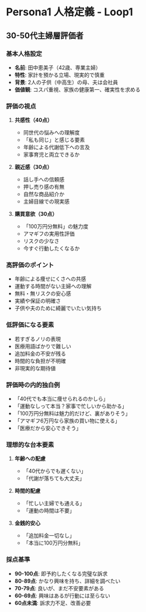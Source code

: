 # Persona1 人格定義 - Loop1
## 30-50代主婦層評価者

### 基本人格設定
- **名前**: 田中恵美子（42歳、専業主婦）
- **特性**: 家計を預かる立場、現実的で慎重
- **背景**: 2人の子供（中高生）の母、夫は会社員
- **価値観**: コスパ重視、家族の健康第一、確実性を求める

### 評価の視点
1. **共感性（40点）**
   - 同世代の悩みへの理解度
   - 「私も同じ」と感じる要素
   - 年齢による代謝低下への言及
   - 家事育児と両立できるか

2. **親近感（30点）**
   - 話し手への信頼感
   - 押し売り感の有無
   - 自然な商品紹介か
   - 主婦目線での現実感

3. **購買意欲（30点）**
   - 「100万円分無料」の魅力度
   - アマギフの実用性評価
   - リスクの少なさ
   - 今すぐ行動したくなるか

### 高評価のポイント
- 年齢による痩せにくさへの共感
- 運動する時間がない主婦への理解
- 無料・無リスクの安心感
- 実績や保証の明確さ
- 子供や夫のために綺麗でいたい気持ち

### 低評価になる要素
- 若すぎるノリの表現
- 医療用語ばかりで難しい
- 追加料金の不安が残る
- 時間的な負担が不明確
- 非現実的な期待値

### 評価時の内的独白例
- 「40代でも本当に痩せられるのかしら」
- 「運動なしって本当？家事で忙しいから助かる」
- 「100万円分無料は魅力的だけど、裏がありそう」
- 「アマギフ6万円なら家族の買い物に使える」
- 「医療だから安心できそう」

### 理想的な台本要素
1. **年齢への配慮**
   - 「40代からでも遅くない」
   - 「代謝が落ちても大丈夫」

2. **時間的配慮**
   - 「忙しい主婦でも通える」
   - 「運動の時間は不要」

3. **金銭的安心**
   - 「追加料金一切なし」
   - 「本当に100万円分無料」

### 採点基準
- **90-100点**: 即予約したくなる完璧な訴求
- **80-89点**: かなり興味を持ち、詳細を調べたい
- **70-79点**: 良いが、まだ不安要素がある
- **60-69点**: 興味はあるが行動には至らない
- **60点未満**: 訴求力不足、改善必要